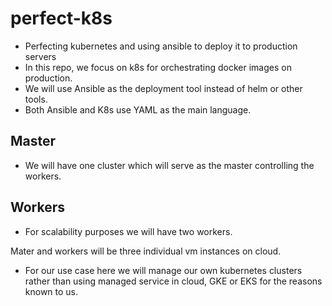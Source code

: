 # perfect-k8s

+ Perfecting kubernetes and using ansible to deploy it to production servers
+ In this repo, we focus on k8s for orchestrating docker images on production.
+ We will use Ansible as the deployment tool instead of helm or other tools.
+ Both Ansible and K8s use YAML as the main language.

## Master
+ We will have one cluster which will serve as the master controlling the workers.
 ## Workers
 + For scalability purposes we will have two workers.

 Mater and workers will be three individual vm instances on cloud.

 + For our use case here we will manage our own kubernetes clusters rather than using  managed service in cloud, GKE or EKS for the reasons known to us.